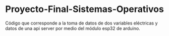 # Proyecto-Final-Sistemas-Operativos
Código que corresponde a la toma de datos de dos variables eléctricas y datos de una api server por medio del módulo esp32 de arduino.
